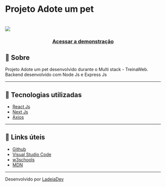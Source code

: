 <h1>Projeto Adote um pet</h1>

<h1>
  <img src="https://">
</h1>

<h3 align="center">
  <a href="https://" target="_blank">Acessar a demonstração</a>
</h3>

## 🎫 Sobre

Projeto Adote um pet desenvolvido durante o Multi stack - TreinaWeb. Backend desenvolvido com Node Js e Express Js

---

## 🚀 Tecnologias utilizadas

- [React Js](https://reactjs.org/)
- [Next Js](https://nextjs.org/)
- [Axios](https://axios-http.com/)

---

## 🔗 Links úteis

- [Github](https://github.com/)
- [Visual Studio Code](https://code.visualstudio.com/)
- [w3schools](https://www.w3schools.com/)
- [MDN](https://developer.mozilla.org/)

---

Desenvolvido por [LadeiaDev](https://ladeia.dev.br/)

